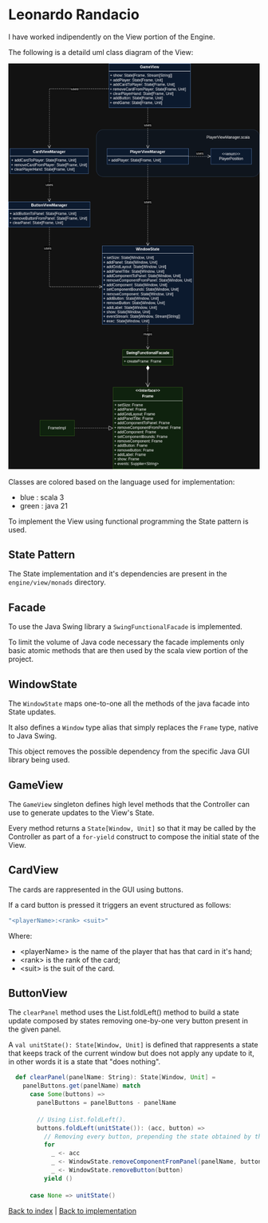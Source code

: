# Leonardo Randacio

I have worked indipendently on the View portion of the Engine.

The following is a detaild uml class diagram of the View:

![view](../uml/view.png)

Classes are colored based on the language used for implementation:

- blue : scala 3
- green : java 21

To implement the View using functional programming the State pattern is used.

## State Pattern

The State implementation and it's dependencies are present in the `engine/view/monads` directory.

## Facade

To use the Java Swing library a `SwingFunctionalFacade` is implemented.

To limit the volume of Java code necessary the facade implements only basic atomic methods that are then used by the scala view portion of the project.

## WindowState

The `WindowState` maps one-to-one all the methods of the java facade into State updates.

It also defines a `Window` type alias that simply replaces the `Frame` type, native to Java Swing.

This object removes the possible dependency from the specific Java GUI library being used.

## GameView

The `GameView` singleton defines high level methods that the Controller can use to generate updates to the View's State.

Every method returns a `State[Window, Unit]` so that it may be called by the Controller as part of a `for-yield` construct to compose the initial state of the View.

## CardView

The cards are rappresented in the GUI using buttons.

If a card button is pressed it triggers an event structured as follows:

```scala
"<playerName>:<rank> <suit>"
```

Where:

- \<playerName\> is the name of the player that has that card in it's hand;
- \<rank\> is the rank of the card;
- \<suit\> is the suit of the card.

## ButtonView

The `clearPanel` method uses the List.foldLeft() method to build a state update composed by states removing one-by-one very button present in the given panel.

A `val unitState(): State[Window, Unit]` is defined that rappresents a state that keeps track of the current window but does not apply any update to it, in other words it is a state that "does nothing".

```scala
  def clearPanel(panelName: String): State[Window, Unit] =
    panelButtons.get(panelName) match
      case Some(buttons) =>
        panelButtons = panelButtons - panelName

        // Using List.foldLeft().
        buttons.foldLeft(unitState()): (acc, button) =>
          // Removing every button, prepending the state obtained by the previous button removal.
          for
            _ <- acc
            _ <- WindowState.removeComponentFromPanel(panelName, button)
            _ <- WindowState.removeButton(button)
          yield ()

      case None => unitState()
```

[Back to index](../../index.md) |
[Back to implementation](./index.md)
